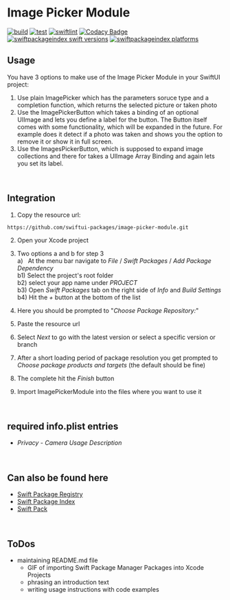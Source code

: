 # Image Picker Module
[![build](https://github.com/swiftui-packages/image-picker-module/actions/workflows/build.yml/badge.svg)](https://github.com/swiftui-packages/image-picker-module/actions/workflows/build.yml)
[![test](https://github.com/swiftui-packages/image-picker-module/actions/workflows/test.yml/badge.svg)](https://github.com/swiftui-packages/image-picker-module/actions/workflows/test.yml)
[![swiftlint](https://github.com/swiftui-packages/image-picker-module/actions/workflows/swiftlint.yml/badge.svg)](https://github.com/swiftui-packages/image-picker-module/actions/workflows/swiftlint.yml)
[![Codacy Badge](https://app.codacy.com/project/badge/Grade/d62a7ab525064c0d9a8a9f5a667b2506)](https://www.codacy.com/gh/swiftui-packages/image-picker-module/dashboard?utm_source=github.com&amp;utm_medium=referral&amp;utm_content=swiftui-packages/image-picker-module&amp;utm_campaign=Badge_Grade)
[![swiftpackageindex swift versions](https://img.shields.io/endpoint?url=https%3A%2F%2Fswiftpackageindex.com%2Fapi%2Fpackages%2Fswiftui-packages%2Fimage-picker-module%2Fbadge%3Ftype%3Dswift-versions)](https://swiftpackageindex.com/swiftui-packages/image-picker-module)
[![swiftpackageindex platforms](https://img.shields.io/endpoint?url=https%3A%2F%2Fswiftpackageindex.com%2Fapi%2Fpackages%2Fswiftui-packages%2Fimage-picker-module%2Fbadge%3Ftype%3Dplatforms)](https://swiftpackageindex.com/swiftui-packages/image-picker-module)

## Usage
You have 3 options to make use of the Image Picker Module in your SwiftUI project:

1.  Use plain ImagePicker which has the parameters soruce type and a completion function, which returns the selected picture or taken photo
2.  Use the ImagePickerButton which takes a binding of an optional UIImage and lets you define a label for the button. The Button itself comes with some functionality, which will be expanded in the future. For example does it detect if a photo was taken and shows you the option to remove it or show it in full screen.
3.  Use the ImagesPickerButton, which is supposed to expand image collections and there for takes a UIImage Array Binding and again lets you set its label.

<br>

## Integration
1.  Copy the resource url:
```
https://github.com/swiftui-packages/image-picker-module.git
```

2.  Open your Xcode project

3.  Two options a and b for step 3<br>
    a) &nbsp; At the menu bar navigate to _File_ / _Swift Packages_ / _Add Package Dependency_<br>
    b1)  Select the project's root folder<br>
    b2)  select your app name under _PROJECT_<br>
    b3)  Open _Swift Packages_ tab on the right side of _Info_ and _Build Settings_<br>
    b4)  Hit the _+_ button at the bottom of the list<br>

4.  Here you should be prompted to "_Choose Package Repository:_"

5.  Paste the resource url

6.  Select _Next_ to go with the latest version or select a specific version or branch

7.  After a short loading period of package resolution you get prompted to _Choose package products and targets_ (the default should be fine)

8.  The complete hit the _Finish_ button

9.  Import ImagePickerModule into the files where you want to use it

<br>

## required info.plist entries
-   _Privacy - Camera Usage Description_

<br>

## Can also be found here
-   [Swift Package Registry](https://swiftpackageregistry.com/swiftui-packages/image-picker-module)
-   [Swift Package Index](https://swiftpackageindex.com/swiftui-packages/image-picker-module)
-   [Swift Pack](https://swiftpack.co/package/swiftui-packages/image-picker-module)

<br>

## ToDos
-   maintaining README.md file
    -   GIF of importing Swift Package Manager Packages into Xcode Projects
    -   phrasing an introduction text
    -   writing usage instructions with code examples
